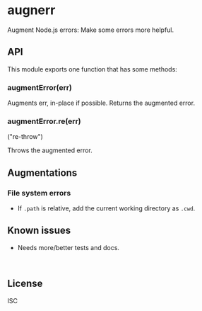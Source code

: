 ﻿
<!--#echo json="package.json" key="name" underline="=" -->
augnerr
=======
<!--/#echo -->

<!--#echo json="package.json" key="description" -->
Augment Node.js errors: Make some errors more helpful.
<!--/#echo -->


API
---

This module exports one function that has some methods:

### augmentError(err)

Augments err, in-place if possible.
Returns the augmented error.

### augmentError.re(err)

("re-throw")

Throws the augmented error.



Augmentations
-------------

### File system errors

* If `.path` is relative, add the current working directory as `.cwd`.



<!--#toc stop="scan" -->



Known issues
------------

* Needs more/better tests and docs.




&nbsp;


License
-------
<!--#echo json="package.json" key=".license" -->
ISC
<!--/#echo -->
